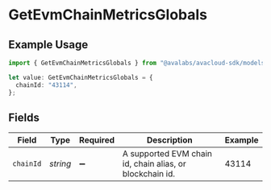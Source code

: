 # GetEvmChainMetricsGlobals

## Example Usage

```typescript
import { GetEvmChainMetricsGlobals } from "@avalabs/avacloud-sdk/models/operations";

let value: GetEvmChainMetricsGlobals = {
  chainId: "43114",
};
```

## Fields

| Field                                                    | Type                                                     | Required                                                 | Description                                              | Example                                                  |
| -------------------------------------------------------- | -------------------------------------------------------- | -------------------------------------------------------- | -------------------------------------------------------- | -------------------------------------------------------- |
| `chainId`                                                | *string*                                                 | :heavy_minus_sign:                                       | A supported EVM chain id, chain alias, or blockchain id. | 43114                                                    |